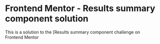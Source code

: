 # Frontend Mentor - Results summary component solution

This is a solution to the [Results summary component challenge on Frontend Mentor
